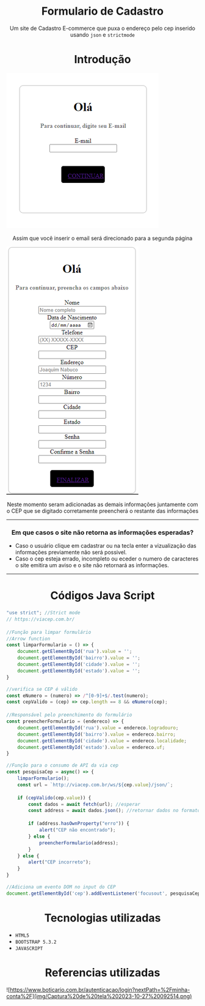 <h1 align="center">Formulario de Cadastro</h1>
<p align="center">Um site de Cadastro E-commerce que puxa o endereço pelo cep inserido usando <code>json</code> e <code>strictmode</code></p>

<h1 align="center">Introdução</h1>

![](img/Captura%20de%20tela%202023-10-27%20091603.png)
<p align="center">Assim que você inserir o email será direcionado para a segunda página</p>

![](img/Captura%20de%20tela%202023-10-27%20091727.png)
<p align="center">Neste momento seram adicionadas as demais informações juntamente com o CEP que se digitado corretamente preencherá o restante das informações</p>

___

<h3 align="center">Em que casos o site não retorna as informações esperadas?</h3>

* Caso o usuário clique em cadastrar ou na tecla enter a vizualização das informações previamente não será possivel.
* Caso o cep esteja errado, incompleto ou eceder o numero de caracteres o site emitira um aviso e o site não retornará as informações.

___

<h1 align="center">Códigos Java Script</h1>

```js
"use strict"; //Strict mode
// https://viacep.com.br/

//Função para limpar formulário
//Arrow function
const limparFormulario = () => {
    document.getElementById('rua').value = '';
    document.getElementById('bairro').value = '';
    document.getElementById('cidade').value = '';
    document.getElementById('estado').value = '';
}
```
```js
//verifica se CEP é válido
const eNumero = (numero) => /^[0-9]+$/.test(numero);
const cepValido = (cep) => cep.length == 8 && eNumero(cep);

//Responsável pelo preenchimento do formulário
const preencherFormulario = (endereco) => {
    document.getElementById('rua').value = endereco.logradouro;
    document.getElementById('bairro').value = endereco.bairro;
    document.getElementById('cidade').value = endereco.localidade;
    document.getElementById('estado').value = endereco.uf;
}
```
```js
//Função para o consumo de API da via cep
const pesquisaCep = async() => {
    limparFormulario();
    const url = `http://viacep.com.br/ws/${cep.value}/json/`;

    if (cepValido(cep.value)) {
        const dados = await fetch(url); //esperar
        const address = await dados.json(); //retornar dados no formato JSON

        if (address.hasOwnProperty("erro")) {
            alert("CEP não encontrado");
        } else {
            preencherFormulario(address);
        }
    } else {
        alert("CEP incorreto");
    }
}
```
```js
//Adiciona um evento DOM no input do CEP
document.getElementById('cep').addEventListener('focusout', pesquisaCep);
```
<h1 align="center">Tecnologias utilizadas</h1>

* <code>HTML5</code>
* <code>BOOTSTRAP 5.3.2</code>
* <code>JAVASCRIPT</code>

<h1 align="center">Referencias utilizadas</h1>

![https://www.boticario.com.br/autenticacao/login?nextPath=%2Fminha-conta%2F](img/Captura%20de%20tela%202023-10-27%20092514.png)
